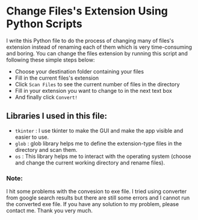 # Change Files's Extension Using Python Scripts
I write this Python file to do the process of changing many of files's extension instead of renaming each of them which is very time-consuming and boring.
You can change the files extension by running this script and following these simple steps below:
- Choose your destination folder containing your files 
- Fill in the current files's extension
- Click `Scan Files` to see the current number of files in the directory
- Fill in your extension you want to change to in the next text box
- And finally click `Convert!`
## Libraries I used in this file:
- `tkinter` : I use tkinter to make the GUI and make the app visible and easier to use.
- `glob` : glob library helps me to define the extension-type files in the directory and scan them.
- `os` : This library helps me to interact with the operating system (choose and change the current working directory and rename files).

### Note:
I hit some problems with the convesion to exe file. I tried using converter from google search results but there are still some errors and I cannot run the converted exe file. If you have any solution to my problem, please contact me. Thank you very much.
